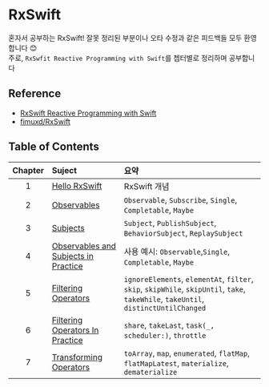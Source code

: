 # RxSwift
혼자서 공부하는 RxSwift! 잘못 정리된 부분이나 오타 수정과 같은 피드백들 모두 환영합니다 😊
<br/>주로, `RxSwfit Reactive Programming with Swift`를 쳅터별로 정리하며 공부합니다


## Reference
- [RxSwift Reactive Programming with Swift](https://store.raywenderlich.com/products/rxswift)
- [fimuxd/RxSwift](https://github.com/fimuxd/RxSwift)

## Table of Contents
| Chapter | Suject | 요약 |
| :---: | :---------------- | :---------------- |
| 1 | [Hello RxSwift](https://github.com/neptune0689/RxSwift/blob/master/RxSwift-Reactive_Programming_with_Swift/Chatper1-HelloRxSwift/Chapter1-HelloRxSwfit.md) | RxSwift 개념 |
| 2 | [Observables](https://github.com/neptune0689/RxSwift/blob/master/RxSwift-Reactive_Programming_with_Swift/Chapter2-Observables/Chapter2-Observables.md) | `Observable`, `Subscribe`, `Single`, `Completable`, `Maybe` |
| 3 | [Subjects](https://github.com/neptune0689/RxSwift/blob/master/RxSwift-Reactive_Programming_with_Swift/Chapter3-Subjects/Chapter3-Subjects.md) | `Subject`, `PublishSubject`, `BehaviorSubject`, `ReplaySubject` |
| 4 | [Observables and Subjects in Practice](https://github.com/neptune0689/RxSwift/blob/master/RxSwift-Reactive_Programming_with_Swift/Chapter4-ObservablesAnd%20SubjectsInPractice/Chapter4-ObservablesAndSubjectsInPractice.md) | 사용 예시: `Observable`,`Single`, `Completable`, `Maybe`|
| 5 | [Filtering Operators](https://github.com/neptune0689/RxSwift/blob/master/RxSwift-Reactive_Programming_with_Swift/Chapter5-FilteringOperators/Chapter5-FilteringOperators.md) | `ignoreElements`, `elementAt`, `filter`, `skip`, `skipWhile`, `skipUntil`, `take`, `takeWhile`, `takeUntil`, `distinctUntilChanged` |
| 6 | [Filtering Operators In Practice](https://github.com/neptune0689/RxSwift/blob/master/RxSwift-Reactive_Programming_with_Swift/Chapter6-FilteringOperatorsInPractice/Chapter6-FilteringOperatorsInPractice.md) | `share`, `takeLast`, `task(_, scheduler:)`, `throttle` |
| 7 | [Transforming Operators](https://github.com/neptune0689/RxSwift/blob/master/RxSwift-Reactive_Programming_with_Swift/Chapter7-TransformingOperators/Chapter7-TransformingOperators.md) | `toArray`, `map`, `enumerated`, `flatMap`, `flatMapLatest`, `materialize`, `dematerialize`|
